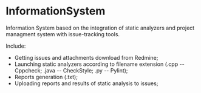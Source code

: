 # InformationSystem

Information System based on the integration of static analyzers and project managment system with issue-tracking tools.

Include: 
- Getting issues and attachments download from Redmine;
- Launching static analyzers according to filename extension (.cpp -- Cppcheck; .java -- CheckStyle; .py -- Pylint);
- Reports generation (.txt);
- Uploading reports and results of static analysis to issues;

